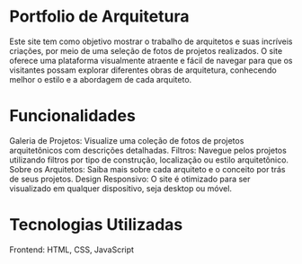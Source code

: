 # Portfolio de Arquitetura
Este site tem como objetivo mostrar o trabalho de arquitetos e suas incríveis criações, por meio de uma seleção de fotos de projetos realizados. O site oferece uma plataforma visualmente atraente e fácil de navegar para que os visitantes possam explorar diferentes obras de arquitetura, conhecendo melhor o estilo e a abordagem de cada arquiteto.

# Funcionalidades
Galeria de Projetos: Visualize uma coleção de fotos de projetos arquitetônicos com descrições detalhadas.
Filtros: Navegue pelos projetos utilizando filtros por tipo de construção, localização ou estilo arquitetônico.
Sobre os Arquitetos: Saiba mais sobre cada arquiteto e o conceito por trás de seus projetos.
Design Responsivo: O site é otimizado para ser visualizado em qualquer dispositivo, seja desktop ou móvel.

# Tecnologias Utilizadas
Frontend: HTML, CSS, JavaScript